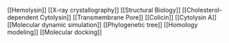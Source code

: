 [[Hemolysin]]
[[X-ray crystallography]]
[[Structural Biology]]
[[Cholesterol-dependent Cytolysin]]
[[Transmembrane Pore]]
[[Colicin]]
[[Cytolysin A]]
[[Molecular dynamic simulation]]
[[Phylogenetic tree]]
[[Homology modeling]]
[[Molecular docking]]
